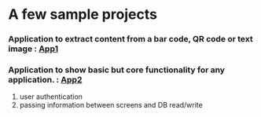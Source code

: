 # A few sample projects



### Application to extract content from a bar code, QR code or text image : [App1](https://github.com/mltfree/personalProjects/tree/master/mobileAppDev/qr-bar-code-reader)



### Application to show basic but core functionality for any application. : [App2](https://github.com/mltfree/personalProjects/tree/master/mobileAppDev/key_function_demo)
  1) user authentication
  2) passing information between screens and DB read/write 

